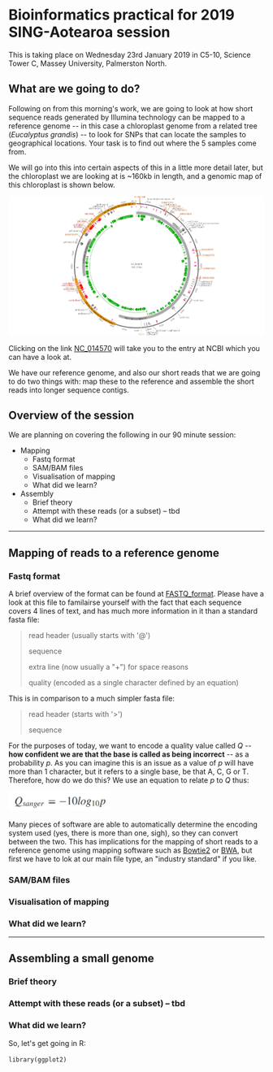 <!---pjbiggs.github.io--->

# Bioinformatics practical for 2019 SING-Aotearoa session

This is taking place on Wednesday 23rd January 2019 in C5-10, Science Tower C, Massey University, Palmerston North.

## What are we going to do?

Following on from this morning's work, we are going to look at how short sequence reads generated by Illumina technology can be mapped to a reference genome -- in this case a chloroplast genome from a related tree (*Eucalyptus grandis*) -- to look for SNPs that can locate the samples to geographical locations.  Your task is to find out where the 5 samples come from.  

We will go into this into certain aspects of this in a little more detail later, but the chloroplast we are looking at is ~160kb in length, and a genomic map of this chloroplast is shown below.

![Fig. 1: The chloroplast of *Eucalyptus grandis*](chloroplast.png)

Clicking on the link [NC_014570](https://www.ncbi.nlm.nih.gov/nuccore/NC_014570) will take you to the entry at NCBI which you can have a look at. 

We have our reference genome, and also our short reads that we are going to do two things with: map these to the reference and assemble the short reads into longer sequence contigs.

## Overview of the session

We are planning on covering the following in our 90 minute session:

* Mapping
    * Fastq format
    * SAM/BAM files
    * Visualisation of mapping
    * What did we learn?
* Assembly
    * Brief theory
    * Attempt with these reads (or a subset) – tbd 
    * What did we learn?
---

## Mapping of reads to a reference genome

### Fastq format

A brief overview of the format can be found at [FASTQ_format](https://en.wikipedia.org/wiki/FASTQ_format). Please have a look at this file to familairse yourself with the fact that each sequence covers 4 lines of text, and has much more information in it than a standard fasta file:

> read header (usually starts with '@')
>
> sequence
>
> extra line (now usually a "+") for space reasons
>
> quality (encoded as a single character defined by an equation)

This is in comparison to a much simpler fasta file:

> read header (starts with '>')
>
> sequence

For the purposes of today, we want to encode a quality value called *Q* -- **how confident we are that the base is called as being incorrect** -- as a probability *p*.  As you can imagine this is an issue as a value of *p* will have more than 1 character, but it refers to a single base, be that A, C, G or T.  Therefore, how do we do this?  We use an equation to relate *p* to *Q* thus:

<img src="FastqEquation.png" alt="thing" width="200"/>

Many pieces of software are able to automatically determine the encoding system used (yes, there is more than one, sigh), so they can convert between the two.  This has implications for the mapping of short reads to a reference genome using mapping software such as [Bowtie2](http://bowtie-bio.sourceforge.net/bowtie2/index.shtml) or [BWA](http://bio-bwa.sourceforge.net/), but first we have to lok at our main file type, an "industry standard" if you like.

### SAM/BAM files



### Visualisation of mapping



### What did we learn?


---

## Assembling a small genome 




### Brief theory


### Attempt with these reads (or a subset) – tbd 



### What did we learn?








So, let's get going in R:

`library(ggplot2)`

